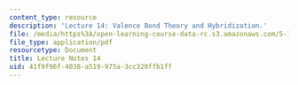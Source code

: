 ```yaml
---
content_type: resource
description: 'Lecture 14: Valence Bond Theory and Hybridization.'
file: /media/https%3A/open-learning-course-data-rc.s3.amazonaws.com/5-111sc-principles-of-chemical-science-fall-2014/41f9f96f4038a519975a3cc320ffb1ff_MIT5_111F14_Lec14.pdf
file_type: application/pdf
resourcetype: Document
title: Lecture Notes 14
uid: 41f9f96f-4038-a519-975a-3cc320ffb1ff
---
```

